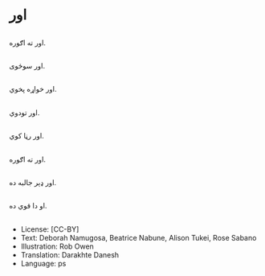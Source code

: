 # اور

##
اور ته اګوره.

##
اور سوځوی.

##
اور خواړه پخوي.

##
اور تودوي.

##
اور رڼا کوي.

##
اور ته اګوره.

##
اور ډېر جالبه ده.

##
او دا قوي ده.

##
* License: [CC-BY]
* Text: Deborah Namugosa, Beatrice Nabune, Alison Tukei, Rose Sabano
* Illustration: Rob Owen
* Translation: Darakhte Danesh
* Language: ps
